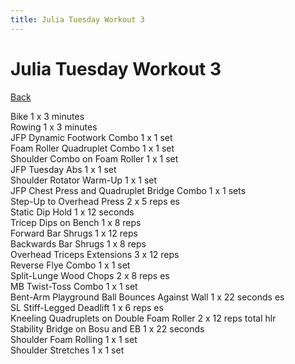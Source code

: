```yaml
---
title: Julia Tuesday Workout 3
---
```


# Julia Tuesday Workout 3

[Back](./index)

Bike 1 x 3 minutes<br>
Rowing 1 x 3 minutes<br>
JFP Dynamic Footwork Combo 1 x 1 set<br>
Foam Roller Quadruplet Combo 1 x 1 set<br>
Shoulder Combo on Foam Roller 1 x 1 set<br>
JFP Tuesday Abs 1 x 1 set<br>
Shoulder Rotator Warm-Up 1 x 1 set<br>
JFP Chest Press and Quadruplet Bridge Combo 1 x 1 sets<br>
Step-Up to Overhead Press 2 x 5 reps es<br>
Static Dip Hold 1 x 12 seconds<br>
Tricep Dips on Bench 1 x 8 reps<br>
Forward Bar Shrugs 1 x 12 reps<br>
Backwards Bar Shrugs 1 x 8 reps<br>
Overhead Triceps Extensions 3 x 12 reps<br>
Reverse Flye Combo 1 x 1 set<br>
Split-Lunge Wood Chops 2 x 8 reps es<br>
MB Twist-Toss Combo 1 x 1 set<br>
Bent-Arm Playground Ball Bounces Against Wall 1 x 22 seconds es<br>
SL Stiff-Legged Deadlift 1 x 6 reps es<br>
Kneeling Quadruplets on Double Foam Roller 2 x 12 reps total hlr<br>
Stability Bridge on Bosu and EB 1 x 22 seconds<br>
Shoulder Foam Rolling 1 x 1 set<br>
Shoulder Stretches 1 x 1 set<br>

